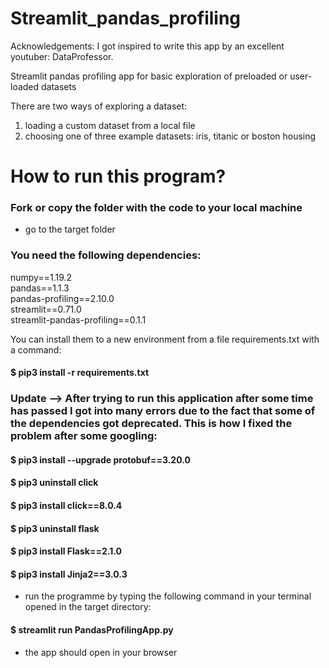 # Streamlit_pandas_profiling

Acknowledgements: I got inspired to write this app by an excellent youtuber: DataProfessor.

Streamlit pandas profiling app for basic exploration of preloaded or user-loaded datasets

There are two ways of exploring a dataset:
1) loading a custom dataset from a local file
2) choosing one of three example datasets: iris, titanic or boston housing

# How to run this program?

### Fork or copy the folder with the code to your local machine
* go to the target folder

### You need the following dependencies:
numpy==1.19.2 <br>
pandas==1.1.3 <br>
pandas-profiling==2.10.0 <br>
streamlit==0.71.0 <br>
streamlit-pandas-profiling==0.1.1

You can install them to a new environment from a file requirements.txt with a command:
#### $ pip3 install -r requirements.txt

### Update --> After trying to run this application after some time has passed I got into many errors due to the fact that some  of the dependencies got deprecated. This is how I fixed the problem after some googling:

#### $ pip3 install --upgrade protobuf==3.20.0
#### $ pip3 uninstall click
#### $ pip3 install click==8.0.4
#### $ pip3 uninstall flask
#### $ pip3 install Flask==2.1.0
#### $ pip3 install Jinja2==3.0.3

* run the programme by typing the following command in your terminal opened in the target directory:

#### $ streamlit run PandasProfilingApp.py

* the app should open in your browser
